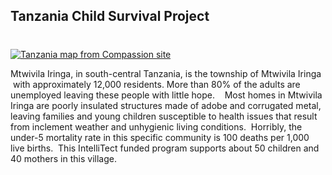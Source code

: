 

## Tanzania Child Survival Project
#
[![Tanzania map from Compassion site](https://intellitect.com/wp-content/uploads/2013/02/Tanzania-map-from-Compassion-site.jpg)](/compassion-international/tanzania-map-from-compassion-site/ "Tanzania Child Survival Program")

Mtwivila Iringa, in south-central Tanzania, is the township of Mtwivila Iringa  with approximately 12,000 residents. More than 80% of the adults are unemployed leaving these people with little hope.    Most homes in Mtwivila Iringa are poorly insulated structures made of adobe and corrugated metal, leaving families and young children susceptible to health issues that result from inclement weather and unhygienic living conditions.  Horribly, the under-5 mortality rate in this specific community is 100 deaths per 1,000 live births.  This IntelliTect funded program supports about 50 children and 40 mothers in this village.
